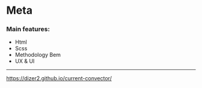 # Meta

### Main features: 
 - Html
 - Scss
 - Methodology Bem
 - UX & UI

 


---

https://dizer2.github.io/current-convector/
